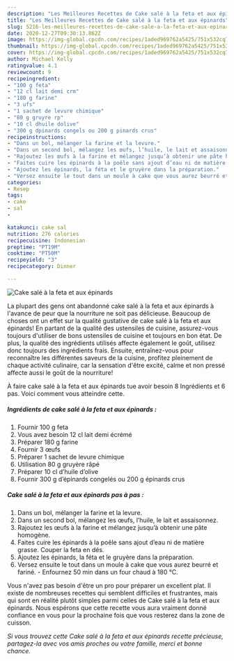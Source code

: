 ```yaml
---
description: "Les Meilleures Recettes de Cake salé à la feta et aux épinards"
title: "Les Meilleures Recettes de Cake salé à la feta et aux épinards"
slug: 5216-les-meilleures-recettes-de-cake-sale-a-la-feta-et-aux-epinards
date: 2020-12-27T09:30:13.862Z
image: https://img-global.cpcdn.com/recipes/1aded969762a5425/751x532cq70/cake-sale-a-la-feta-et-aux-epinards-photo-principale-de-la-recette.jpg
thumbnail: https://img-global.cpcdn.com/recipes/1aded969762a5425/751x532cq70/cake-sale-a-la-feta-et-aux-epinards-photo-principale-de-la-recette.jpg
cover: https://img-global.cpcdn.com/recipes/1aded969762a5425/751x532cq70/cake-sale-a-la-feta-et-aux-epinards-photo-principale-de-la-recette.jpg
author: Michael Kelly
ratingvalue: 4.1
reviewcount: 9
recipeingredient:
- "100 g feta"
- "12 cl lait demi crm"
- "180 g farine"
- "3 ufs"
- "1 sachet de levure chimique"
- "80 g gruyre rp"
- "10 cl dhuile dolive"
- "300 g dpinards congels ou 200 g pinards crus"
recipeinstructions:
- "Dans un bol, mélanger la farine et la levure."
- "Dans un second bol, mélangez les œufs, l’huile, le lait et assaisonnez."
- "Rajoutez les œufs à la farine et mélangez jusqu’à obtenir une pâte homogène."
- "Faites cuire les épinards à la poêle sans ajout d’eau ni de matière grasse. Couper la feta en dés."
- "Ajoutez les épinards, la féta et le gruyère dans la préparation."
- "Versez ensuite le tout dans un moule à cake que vous aurez beurré et fariné. Enfournez 50 min dans un four chaud à 180 °C."
categories:
- Resep
tags:
- cake
- sal
- 

katakunci: cake sal  
nutrition: 276 calories
recipecuisine: Indonesian
preptime: "PT19M"
cooktime: "PT50M"
recipeyield: "3"
recipecategory: Dinner

---
```



![Cake salé à la feta et aux épinards](https://img-global.cpcdn.com/recipes/1aded969762a5425/751x532cq70/cake-sale-a-la-feta-et-aux-epinards-photo-principale-de-la-recette.jpg)

La plupart des gens ont abandonné cake salé à la feta et aux épinards à l'avance de peur que la nourriture ne soit pas délicieuse. Beaucoup de choses ont un effet sur la qualité gustative de cake salé à la feta et aux épinards! En partant de la qualité des ustensiles de cuisine, assurez-vous toujours d'utiliser de bons ustensiles de cuisine et toujours en bon état. De plus, la qualité des ingrédients utilisés affecte également le goût, utilisez donc toujours des ingrédients frais. Ensuite, entraînez-vous pour reconnaître les différentes saveurs de la cuisine, profitez pleinement de chaque activité culinaire, car la sensation d'être excité, calme et non pressé affecte aussi le goût de la nourriture!

<!--inarticleads1-->

À faire cake salé à la feta et aux épinards tue avoir besoin 8 Ingrédients et 6 pas. Voici comment vous atteindre cette.

##### Ingrédients de cake salé à la feta et aux épinards :

1. Fournir 100 g feta
1. Vous avez besoin 12 cl lait demi écrémé
1. Préparer 180 g farine
1. Fournir 3 œufs
1. Préparer 1 sachet de levure chimique
1. Utilisation 80 g gruyère râpé
1. Préparer 10 cl d’huile d’olive
1. Fournir 300 g d’épinards congelés ou 200 g épinards crus




<!--inarticleads2-->

##### Cake salé à la feta et aux épinards pas à pas :

1. Dans un bol, mélanger la farine et la levure.
1. Dans un second bol, mélangez les œufs, l’huile, le lait et assaisonnez.
1. Rajoutez les œufs à la farine et mélangez jusqu’à obtenir une pâte homogène.
1. Faites cuire les épinards à la poêle sans ajout d’eau ni de matière grasse. Couper la feta en dés.
1. Ajoutez les épinards, la féta et le gruyère dans la préparation.
1. Versez ensuite le tout dans un moule à cake que vous aurez beurré et fariné. - Enfournez 50 min dans un four chaud à 180 °C.




<!--inarticleads1-->

<p>
Vous n'avez pas besoin d'être un pro pour préparer un excellent plat. Il existe de nombreuses recettes qui semblent difficiles et frustrantes, mais qui sont en réalité plutôt simples parmi celles de Cake salé à la feta et aux épinards. Nous espérons que cette recette vous aura vraiment donné confiance en vous pour la prochaine fois que vous resterez dans la zone de cuisson.
</p>

<p>
<i>Si vous trouvez cette Cake salé à la feta et aux épinards recette précieuse, partagez-la avec vos amis proches ou votre famille, merci et bonne chance.</i>
</p>

